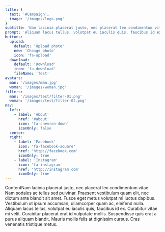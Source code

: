 ```yaml
---
title: {
  text: '#Campaign',
  image: '/images/logo.png'
}
subtitle: 'Nam lacinia placerat justo, nec placerat leo condimentum vitae.'
prompt: 'Aliquam lacus tellus, volutpat eu iaculis quis, faucibus id ex. Curabitur vitae mi velit'
buttons:
  upload:
    default: 'Upload photo'
    new: 'Change photo'
    icon: 'fa-upload'
  download:
    default: 'Download'
    icon: 'fa-download'
    fileName: 'Test'
avatars: 
  man: '/images/man.jpg'
  woman: '/images/woman.jpg'
filters:
  man: '/images/test/filter-01.png'
  woman: '/images/test/filter-02.png'
nav:
  left:
    - label: 'About'
      href: '#about'
      icon: 'fa-chevron-down'
      iconOnly: false
  center:
  right:
    - label: 'Facebook'
      icon: 'fa-facebook-square'
      href: 'http://facebook.com'
      iconOnly: true
    - label: 'Instagram'
      icon: 'fa-instagram'
      href: 'http://instagram.com'
      iconOnly: true
---
```


ContentNam lacinia placerat justo, nec placerat leo condimentum vitae. Nam sodales ac tellus sed pulvinar. Praesent vestibulum quam elit, nec dictum ante blandit sit amet. Fusce eget metus volutpat mi luctus dapibus. Vestibulum ut ipsum accumsan, ullamcorper quam ac, eleifend nulla. Aliquam lacus tellus, volutpat eu iaculis quis, faucibus id ex. Curabitur vitae mi velit. Curabitur placerat erat id vulputate mollis. Suspendisse quis erat a purus aliquam blandit. Mauris mollis felis at dignissim cursus. Cras venenatis tristique metus.